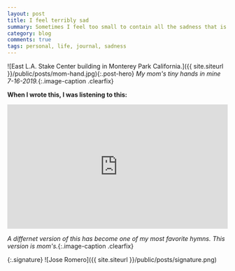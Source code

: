 ```yaml
---
layout: post
title: I feel terribly sad
summary: Sometimes I feel too small to contain all the sadness that is inside of me.  
category: blog
comments: true
tags: personal, life, journal, sadness 
---
```


![East L.A. Stake Center building in Monterey Park California.]({{ site.siteurl }}/public/posts/mom-hand.jpg){:.post-hero}
*My mom's tiny hands in mine 7-16-2019.*{:.image-caption .clearfix}


**When I wrote this, I was listening to this:**
 <style>.embed-container { position: relative; padding-bottom: 56.25%; height: 0; overflow: hidden; max-width: 100%; } .embed-container iframe, .embed-container object, .embed-container embed { position: absolute; top: 0; left: 0; width: 100%; height: 100%; }</style>
<div class='embed-container'><iframe src='https://www.youtube.com/embed/J2Ceyk8cZOk?rel=0&amp;t=27s&amp;showinfo=0' frameborder='0' allowfullscreen></iframe></div>

*A differnet version of this has become one of my most favorite hymns. This version is mom's.*{:.image-caption .clearfix}

{:.signature}
![Jose Romero]({{ site.siteurl }}/public/posts/signature.png)